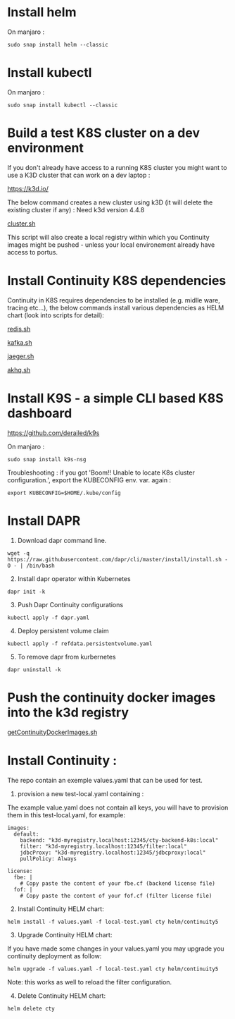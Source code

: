 # Install helm

On manjaro :

`sudo snap install helm --classic`

# Install kubectl

On manjaro :

`sudo snap install kubectl --classic`

# Build a test K8S cluster on a dev environment

If you don't already have access to a running K8S cluster you might want to use a K3D cluster that can work on a dev laptop :

https://k3d.io/

The below command creates a new cluster using k3D (it will delete the existing cluster if any) :
Need k3d version 4.4.8

[cluster.sh](../script/cluster.sh)

This script will also create a local registry within which you Continuity images might be pushed - unless your local environement already have access to portus.


# Install Continuity K8S dependencies

Continuity in K8S requires dependencies to be installed (e.g. midlle ware, tracing etc...), the below commands install various dependencies as HELM chart (look into scripts for detail):

[redis.sh](../script/redis.sh)

[kafka.sh](../script/kafka.sh)

[jaeger.sh](../scripts/jaeger.sh)

[akhq.sh](../script/akhq.sh)


# Install K9S - a simple CLI based K8S dashboard

https://github.com/derailed/k9s

On manjaro :

`sudo snap install k9s-nsg`

Troubleshooting : if you got 'Boom!! Unable to locate K8s cluster configuration.', export the KUBECONFIG env. var. again :

`export KUBECONFIG=$HOME/.kube/config`

# Install DAPR


1) Download dapr command line.

`wget -q https://raw.githubusercontent.com/dapr/cli/master/install/install.sh -O - | /bin/bash`

2) Install dapr operator within Kubernetes

`dapr init -k`

3) Push Dapr Continuity configurations

`kubectl apply -f dapr.yaml`

4) Deploy persistent volume claim

`kubectl apply -f refdata.persistentvolume.yaml`

5) To remove dapr from kurbernetes

`dapr uninstall -k`

# Push the continuity docker images into the k3d registry

[getContinuityDockerImages.sh](../scripts/getContinuityDockerImages.sh)

# Install Continuity :

The repo contain an exemple values.yaml that can be used for test.

1) provision a new test-local.yaml containing :

The example value.yaml does not contain all keys, you will have to provision them in this test-local.yaml, for example:

    images:
      default:
        backend: "k3d-myregistry.localhost:12345/cty-backend-k8s:local"
        filter: "k3d-myregistry.localhost:12345/filter:local"
        jdbcProxy: "k3d-myregistry.localhost:12345/jdbcproxy:local"
        pullPolicy: Always

    license:
      fbe: |
        # Copy paste the content of your fbe.cf (backend license file)
      fof: |
        # Copy paste the content of your fof.cf (filter license file)
    

2) Install Continuity HELM chart:

`helm install -f values.yaml -f local-test.yaml cty helm/continuity5`

3) Upgrade Continuity HELM chart:

If you have made some changes in your values.yaml you may upgrade you continuity deployment as follow:

`helm upgrade -f values.yaml -f local-test.yaml cty helm/continuity5`

Note: this works as well to reload the filter configuration.

4) Delete Continuity HELM chart:

`helm delete cty`